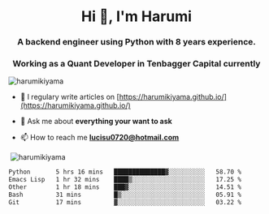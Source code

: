 <h1 align="center">Hi 👋, I'm Harumi</h1>
<h3 align="center">A backend engineer using <b>Python</b> with 8 years experience.</h3>
<h3 align="center">Working as a Quant Developer in <b>Tenbagger Capital</b> currently</h3>

<p align="left"> <img src="https://komarev.com/ghpvc/?username=harumikiyama" alt="harumikiyama" /> </p>


- 📝 I regulary write articles on [https://harumikiyama.github.io/](https://harumikiyama.github.io/)

- 💬 Ask me about **everything your want to ask**

- 📫 How to reach me **lucisu0720@hotmail.com**

<p>&nbsp;<img align="center" src="https://github-readme-stats.vercel.app/api?username=harumikiyama&show_icons=true" alt="harumikiyama" /></p>


<!--START_SECTION:waka-->

```txt
Python       5 hrs 16 mins   ██████████████▓░░░░░░░░░░   58.70 %
Emacs Lisp   1 hr 32 mins    ████▒░░░░░░░░░░░░░░░░░░░░   17.25 %
Other        1 hr 18 mins    ███▓░░░░░░░░░░░░░░░░░░░░░   14.51 %
Bash         31 mins         █▒░░░░░░░░░░░░░░░░░░░░░░░   05.91 %
Git          17 mins         ▓░░░░░░░░░░░░░░░░░░░░░░░░   03.22 %
```

<!--END_SECTION:waka-->
